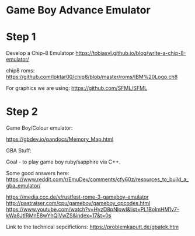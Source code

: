 Game Boy Advance Emulator
====

Step 1
===
Develop a Chip-8 Emulatopr
https://tobiasvl.github.io/blog/write-a-chip-8-emulator/

chip8 roms: https://github.com/loktar00/chip8/blob/master/roms/IBM%20Logo.ch8

For graphics we are using: https://github.com/SFML/SFML


Step 2
===
Game Boy/Colour emulator:

https://gbdev.io/pandocs/Memory_Map.html


GBA Stuff:


Goal - to play game boy ruby/sapphire via C++.

Some good answers here:
https://www.reddit.com/r/EmuDev/comments/cfy60z/resources_to_build_a_gba_emulator/

https://media.ccc.de/v/rustfest-rome-3-gameboy-emulator
http://pastraiser.com/cpu/gameboy/gameboy_opcodes.html
https://www.youtube.com/watch?v=HyzD8pNlpwI&list=PL1BolmHM1v7-kWa8JtIRMnE8wYhQjVwZS&index=17&t=0s



Link to the technical sepcifictions: https://problemkaputt.de/gbatek.htm
